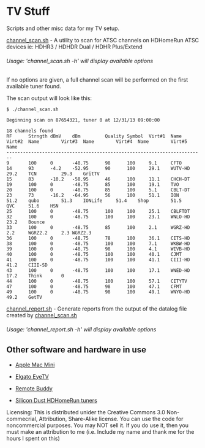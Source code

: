 TV Stuff
========
Scripts and other misc data for my TV setup.

[channel_scan.sh](channel_scan.sh) - A utility to scan for ATSC channels on HDHomeRun ATSC devices ie: HDHR3 / HDHDR Dual / HDHR Plus/Extend

###### Usage: 'channel_scan.sh -h' will display available options

If no options are given, a full channel scan will be performed on the first available tuner found.

The scan output will look like this:

```
$ ./channel_scan.sh

Beginning scan on 87654321, tuner 0 at 12/31/13 09:00:00

18 channels found
RF		Strngth	dBmV	dBm			Quality	Symbol	Virt#1	Name 		Virt#2	Name		Virt#3	Name		Virt#4	Name		Virt#5	Name
------------------------------------------------------------------------
9		100		0		-48.75		98		100		9.1		CFTO															
14		93		-4.2	-52.95		90		100		29.1	WUTV-HD		29.2	TCN			29.3	GritTV									
15		83		-10.2	-58.95		46		100		11.1	CHCH-DT															
19		100		0		-48.75		85		100		19.1	TVO															
20		100		0		-48.75		85		100		5.1		CBLT-DT															
23		73		-16.2	-64.95		56		100		51.1	ION			51.2	qubo		51.3	IONLife		51.4	Shop		51.5	QVC		51.6	HSN
25		100		0		-48.75		100		100		25.1	CBLFTDT															
32		100		0		-48.75		100		100		23.1	WNLO-HD		23.2	Bounce												
33		100		0		-48.75		85		100		2.1		WGRZ-HD		2.2		WGRZ2.2		2.3	WGRZ2.3									
36		100		0		-48.75		78		100		36.1	CITS-HD															
38		100		0		-48.75		100		100		7.1		WKBW-HD															
39		100		0		-48.75		98		100		4.1		WIVB-HD															
40		100		0		-48.75		100		100		40.1	CJMT															
41		100		0		-48.75		100		100		41.1	CIII-HD		41.2	CIII-SD												
43		100		0		-48.75		100		100		17.1	WNED-HD		17.2	Think		0										
44		100		0		-48.75		100		100		57.1	CITYTV															
47		100		0		-48.75		98		100		47.1	CFMT															
49		100		0		-48.75		98		100		49.1	WNYO-HD		49.2	GetTV												
```

[channel_report.sh](channel_report.sh) - Generate reports from the output of the datalog file created by [channel_scan.sh](channel_scan.sh)

###### Usage: 'channel_report.sh -h' will display available options

Other software and hardware in use
-----------------------------------

* [Apple Mac Mini](http://www.apple.com/ca/mac-mini/)

* [Elgato EyeTV](http://www.elgato.com/eyetv/eyetv-3)

* [Remote Buddy](http://www.iospirit.com/products/remotebuddy/)

* [Silicon Dust HDHomeRun tuners](http://www.silicondust.com/products_new/)

Licensing: This is distributed unider the Creative Commons 3.0 Non-commecrial, Attribution, Share-Alike license. You can use the code for noncommercial purposes. You may NOT sell it. If you do use it, then you must make an attribution to me (i.e. Include my name and thank me for the hours I spent on this)


